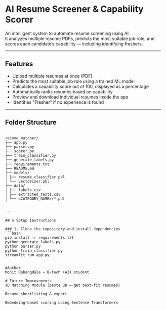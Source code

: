 # AI Resume Screener & Capability Scorer

An intelligent system to automate resume screening using AI.  
It analyzes multiple resume PDFs, predicts the most suitable job role, and scores each candidate’s capability — including identifying freshers.

---

## Features

- Upload multiple resumes at once (PDF)
- Predicts the most suitable job role using a trained ML model
- Calculates a capability score out of 100, displayed as a percentage
- Automatically ranks resumes based on capability
- Preview and download individual resumes inside the app
- Identifies "Fresher" if no experience is found

---



## Folder Structure
```

resume_matcher/
├── app.py
├── parser.py
├── scorer.py
├── train_classifier.py
├── generate_labels.py
├── requirements.txt
├── README.md
├── models/
│ ├── resume_classifier.pkl
│ └── vectorizer.pkl
├── data/
│ ├── labels.csv
│ ├── extracted_texts.csv
│ └── <CATEGORY_NAME>/*.pdf


---

## ⚙️ Setup Instructions

### 1. Clone the repository and install dependencies
```bash
pip install -r requirements.txt
python generate_labels.py
python parser.py
python train_classifier.py
streamlit run app.py


#Author
Mohit Rahangdale – B-tech (AI) student

# Future Improvements
JD Matching Module (paste JD → get best-fit resumes)

Resume shortlisting & export

Embedding-based scoring using Sentence Transformers
